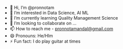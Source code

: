 - 👋 Hi, I’m @pronnotam
- 👀 I’m interested in Data Science, AI ML
- 🌱 I’m currently learning Quality Management Science
- 💞️ I’m looking to collaborate on ...
- 📫 How to reach me - pronnotamandal@gmail.com
- 😄 Pronouns: He/HIm
- ⚡ Fun fact: I do play guitar at times

<!---
pronnotam/pronnotam is a ✨ special ✨ repository because its `README.md` (this file) appears on your GitHub profile.
You can click the Preview link to take a look at your changes.
--->
